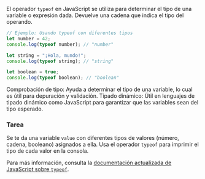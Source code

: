 El operador `typeof` en JavaScript se utiliza para determinar el tipo de una variable o expresión dada. Devuelve una cadena que indica el tipo del operando.

```javascript
// Ejemplo: Usando typeof con diferentes tipos
let number = 42;
console.log(typeof number); // "number"

let string = "¡Hola, mundo!";
console.log(typeof string); // "string"

let boolean = true;
console.log(typeof boolean); // "boolean"
```

<div class="Hint" title="Comprobación de tipo">
Comprobación de tipo: Ayuda a determinar el tipo de una variable, lo cual es útil para depuración y validación.  
Tipado dinámico: Útil en lenguajes de tipado dinámico como JavaScript para garantizar que las variables sean del tipo esperado.
</div>

### Tarea  
Se te da una variable `value` con diferentes tipos de valores (número, cadena, booleano) asignados a ella. Usa el operador `typeof` para imprimir el tipo de cada valor en la consola.

<div class="Hint" title="¿Quieres saber más?">
Para más información, consulta la <a href="https://developer.mozilla.org/en-US/docs/Web/JavaScript/Reference/Operators/typeof">documentación actualizada de JavaScript sobre <code>typeof</code></a>.
</div>